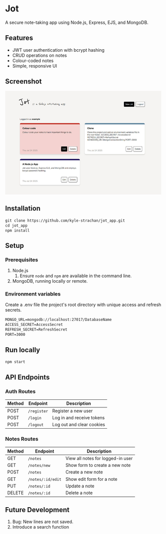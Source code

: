 # Jot
A secure note-taking app using Node.js, Express, EJS, and MongoDB.

## Features
* JWT user authentication with bcrypt hashing
* CRUD operations on notes
* Colour-coded notes
* Simple, responsive UI

## Screenshot
![Screenshot of app's user interface](./public/images/jot-screenshot.jpg)

## Installation
```
git clone https://github.com/kyle-strachan/jot_app.git
cd jot_app
npm install
```

## Setup
### Prerequisites
1. Node.js
    1. Ensure `node` and `npm` are available in the command line.
2. MongoDB, running locally or remote.

### Environment variables
Create a .env file the project's root directory with unique access and refresh secrets.
```
MONGO_URL=mongodb://localhost:27017/DatabaseName
ACCESS_SECRET=AccessSecret
REFRESH_SECRET=RefreshSecret
PORT=3000
```

## Run locally
```
npm start
```

## API Endpoints

### Auth Routes

| Method | Endpoint      | Description               |
|--------|---------------|---------------------------|
| POST   | `/register`   | Register a new user       |
| POST   | `/login`      | Log in and receive tokens |
| POST   | `/logout`     | Log out and clear cookies |

### Notes Routes

| Method | Endpoint           | Description                      |
|--------|--------------------|----------------------------------|
| GET    | `/notes`           | View all notes for logged-in user |
| GET    | `/notes/new`       | Show form to create a new note  |
| POST   | `/notes`           | Create a new note               |
| GET    | `/notes/:id/edit`  | Show edit form for a note       |
| PUT    | `/notes/:id`       | Update a note                   |
| DELETE | `/notes/:id`       | Delete a note                   |

## Future Development
1. Bug: New lines are not saved.
2. Introduce a search function